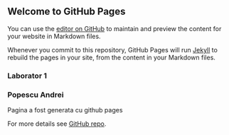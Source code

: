 ## Welcome to GitHub Pages

You can use the [editor on GitHub](https://github.com/andreipopescu07/andreipopescu07.github.io/edit/main/index.md) to maintain and preview the content for your website in Markdown files.

Whenever you commit to this repository, GitHub Pages will run [Jekyll](https://jekyllrb.com/) to rebuild the pages in your site, from the content in your Markdown files.

### Laborator 1
### Popescu Andrei

Pagina a fost generata cu github pages

For more details see [GitHub repo](https://github.com/andreipopescu07/andreipopescu07.github.io).
